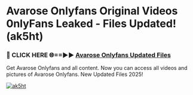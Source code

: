 # Avarose Onlyfans Original Videos 0nlyFans Leaked - Files Updated! (ak5ht)

<h3>🔴 CLICK HERE 🌐==►► <a href="https://tinyurl.com/ehrbuxhb" rel="nofollow">Avarose Onlyfans Updated Files</a></h3>

Get Avarose Onlyfans and all content. Now you can access all videos and pictures of Avarose Onlyfans. New Updated Files 2025!

[![ak5ht](https://i.imgur.com/lVYEuWS.gif)](https://tinyurl.com/ehrbuxhb)
